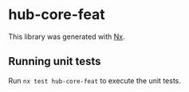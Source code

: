 # hub-core-feat

This library was generated with [Nx](https://nx.dev).

## Running unit tests

Run `nx test hub-core-feat` to execute the unit tests.

